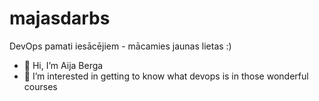 # majasdarbs
DevOps pamati iesācējiem - mācamies jaunas lietas :)
- 👋 Hi, I’m Aija Berga
- 👀 I’m interested in getting to know what devops is in those wonderful courses
